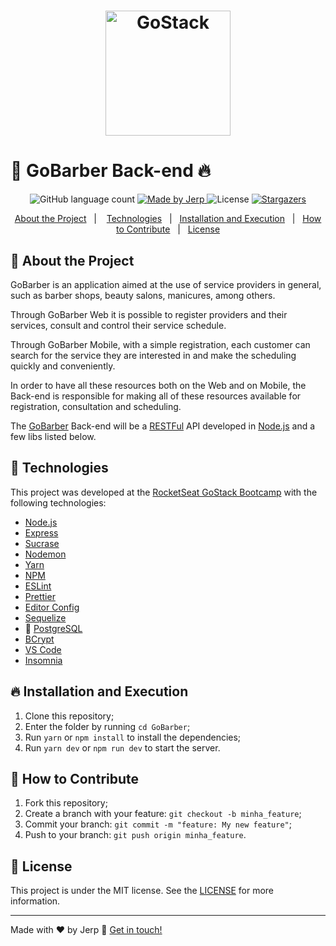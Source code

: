 <h1 align="center">
    <img alt="GoStack" src="https://rocketseat-cdn.s3-sa-east-1.amazonaws.com/bootcamp-header.png" width="200px" />
</h1>


# :rocket: GoBarber Back-end :fire:


<p align="center">
  <img alt="GitHub language count" src="https://img.shields.io/github/languages/count/jerp86/GoBarber?color=%2304D361">

  <a href="https://www.linkedin.com/in/jerp/">
    <img alt="Made by Jerp" src="https://img.shields.io/badge/made%20by-Jerp-%2304D361">
  </a>

  <img alt="License" src="https://img.shields.io/badge/license-MIT-%2304D361">

  <a href="https://github.com/jerp86/GoBarber/stargazers">
    <img alt="Stargazers" src="https://img.shields.io/github/stars/jerp86/GoBarber?style=social">
  </a>
</p>

<p align="center">
  <a href="#rocket-about-the-project">About the Project</a>&nbsp;&nbsp;&nbsp;|&nbsp;&nbsp;&nbsp;
  <a href="#rocket-technologies">Technologies</a>&nbsp;&nbsp;&nbsp;|&nbsp;&nbsp;
  <a href="#fire-installation-and-execution">Installation and Execution</a>&nbsp;&nbsp;&nbsp;|&nbsp;&nbsp;
  <a href="#thinking-how-to-contribute">How to Contribute</a>&nbsp;&nbsp;&nbsp;|&nbsp;&nbsp;
  <a href="#memo-license">License</a>
</p>

## :rocket: About the Project

GoBarber is an application aimed at the use of service providers in general, such as barber shops, beauty salons, manicures, among others.

Through GoBarber Web it is possible to register providers and their services, consult and control their service schedule.

Through GoBarber Mobile, with a simple registration, each customer can search for the service they are interested in and make the scheduling quickly and conveniently.

In order to have all these resources both on the Web and on Mobile, the Back-end is responsible for making all of these resources available for registration, consultation and scheduling.

The [GoBarber] Back-end will be a [RESTFul][rest] API developed in [Node.js][nodejs] and a few libs listed below.

## :rocket: Technologies

This project was developed at the [RocketSeat GoStack Bootcamp](https://rocketseat.com.br/bootcamp) with the following technologies:

- [Node.js][nodejs]
- [Express]
- [Sucrase]
- [Nodemon]
- [Yarn]
- [NPM]
- [ESLint]
- [Prettier]
- [Editor Config][vceditconfig]
- [Sequelize]
- :elephant: [PostgreSQL]
- [BCrypt]
- [VS Code][vc]
- [Insomnia]

## :fire: Installation and Execution

1. Clone this repository;
2. Enter the folder by running `cd GoBarber`;
3. Run `yarn` or `npm install` to install the dependencies;
4. Run `yarn dev` or `npm run dev` to start the server.

## :thinking: How to Contribute

1. Fork this repository;
2. Create a branch with your feature: `git checkout -b minha_feature`;
3. Commit your branch: `git commit -m "feature: My new feature"`;
4. Push to your branch: `git push origin minha_feature`.

## :memo: License

This project is under the MIT license. See the [LICENSE](https://github.com/jerp86/GoBarber/blob/master/LICENSE) for more information.

---

Made with ♥ by Jerp :wave: [Get in touch!][jerp]

[nodejs]: https://nodejs.org/
[express]: https://expressjs.com/
[yarn]: https://yarnpkg.com/
[npm]: https://www.npmjs.com/
[vc]: https://code.visualstudio.com/
[vceditconfig]: https://marketplace.visualstudio.com/items?itemName=EditorConfig.EditorConfig
[jerp]: https://www.linkedin.com/in/jerp/
[CRUD]: https://pt.wikipedia.org/wiki/CRUD
[Middleware]: https://expressjs.com/pt-br/guide/writing-middleware.html
[insomnia]: https://insomnia.rest/
[sucrase]: https://sucrase.io/
[nodemon]: https://nodemon.io/
[sequelize]: https://sequelize.org/
[postgresql]: https://www.postgresql.org/
[bcrypt]: https://github.com/dcodeIO/bcrypt.js
[jwt]: https://jwt.io/
[mongo]: https://www.mongodb.com/
[redis]: https://redis.io/
[rest]: https://pt.wikipedia.org/wiki/REST
[GoBarber]: https://github.com/jerp86/GoBarber
[ESLint]: https://marketplace.visualstudio.com/items?itemName=dbaeumer.vscode-eslint
[Prettier]: https://marketplace.visualstudio.com/items?itemName=esbenp.prettier-vscode
